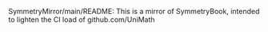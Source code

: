 SymmetryMirror/main/README: This is a mirror of SymmetryBook, intended to lighten the CI load of github.com/UniMath
